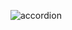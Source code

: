 ![accordion](https://user-images.githubusercontent.com/95519541/209098168-6580aa33-8322-43ee-8715-a4172e57c1a0.png)
